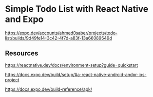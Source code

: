 # Simple Todo List with React Native and Expo

https://expo.dev/accounts/ahmed0saber/projects/todo-list/builds/9d49fe14-3c42-4f7d-a83f-13a66089549d

## Resources

https://reactnative.dev/docs/environment-setup?guide=quickstart

https://docs.expo.dev/build/setup/#a-react-native-android-andor-ios-project

https://docs.expo.dev/build-reference/apk/

